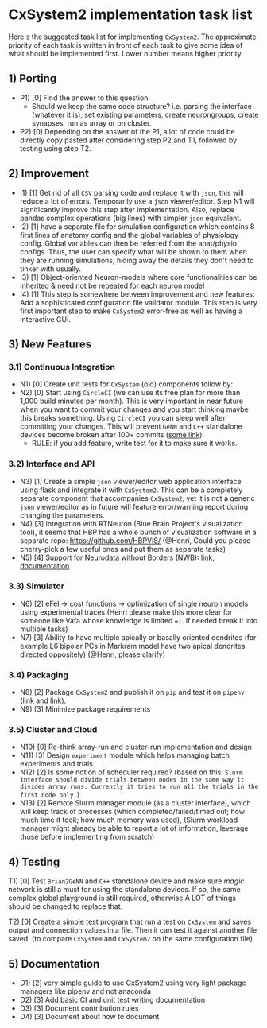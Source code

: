 # CxSystem2 implementation task list 

Here's the suggested task list for implementing `CxSystem2`. The approximate priority of each task is written in front of each task to give some idea of what should be implemented first. Lower number means higher priority. 

## 1) Porting

* P1) [0] Find the answer to this question: 
  * Should we keep the same code structure? i.e. parsing the interface (whatever it is), set existing parameters, create neurongroups, create synapses, run as array or on cluster. 
* P2) [0] Depending on the answer of the P1, a lot of code could be directly copy pasted after considering step P2 and T1, followed by testing using step T2. 

## 2) Improvement 

* I1) [1] Get rid of all `CSV` parsing code and replace it with `json`, this will reduce a lot of errors. Temporarily use a `json` viewer/editor.  Step N1 will significantly improve this step after implementation. Also, replace pandas complex operations (big lines) with simpler `json` equivalent. 
* I2) [1] have a separate file for simulation configuration which contains 8 first lines of anatomy config and the global variables of physiology config. Global variables can then be referred from the anat/physio configs. Thus, the user can specify what will be shown to them when they are running simulations, hiding away the details they don't need to tinker with usually.
* I3) [1] Object-oriented Neuron-models where core functionalities can be inherited & need not be repeated for each neuron model
* I4) [1] This step is somewhere between improvement and new features: Add a sophisticated configuration file validator module. This step is very first important step to make `CxSystem2` error-free as well as having a interactive GUI.

## 3) New Features 

### 3.1) Continuous Integration 

* N1) [0] Create unit tests for `CxSystem` (old) components follow by:
* N2) [0] Start using `CircleCI` (we can use its free plan for more than 1,000 build minutes per month). This is very important in near future when you want to commit your changes and you start thinking maybe this breaks something. Using `CircleCI` you can sleep  well after committing your changes. This will prevent `GeNN` and `C++` standalone devices become broken after 100+ commits ([some link](https://realpython.com/python-continuous-integration/#what-is-continuous-integration)).
  * RULE: if you add feature, write test for it to make sure it works. 

### 3.2) Interface and API

* N3) [1] Create a simple `json` viewer/editor web application interface using flask and integrate it with `CxSystem2`. This can be a completely separate component that accompanies `CxSystem2`, yet it is not a generic `json` viewer/editor as in future will feature error/warning report during changing the parameters. 
* N4) [3] Integration with RTNeuron (Blue Brain Project's visualization tool), it seems that HBP has a whole bunch of visualization software in a separate repo: https://github.com/HBPVIS/ (@Henri, Could you please cherry-pick a few useful ones and put them as separate tasks)
* N5) [4] Support for Neurodata without Borders (NWB): [link](https://www.nwb.org/), [documentation](https://github.com/NeurodataWithoutBorders/pynwb)

### 3.3) Simulator

- N6) [2] eFel -> cost functions -> optimization of single neuron models using experimental traces (Henri please make this more clear for someone like Vafa whose knowledge is limited `=)`. If needed break it into multiple tasks)
- N7) [3] Ability to have multiple apically or basally oriented dendrites (for example L6 bipolar PCs in Markram model have two apical dendrites directed oppositely) (@Henri, please clarify)

### 3.4) Packaging

* N8) [2] Package `CxSystem2` and publish it on `pip` and test it on `pipenv` ([link](https://python-packaging.readthedocs.io/en/latest/minimal.html#creating-the-scaffolding) and [link](https://realpython.com/pipenv-guide/#yes-i-need-to-distribute-my-code-as-a-package)).
* N9) [3] Minimize package requirements 

### 3.5) Cluster and Cloud 

* N10) [0] Re-think array-run and cluster-run implementation and design
* N11) [3] Design `experiment` module which helps managing batch experiments and trials 
* N12) [2] Is some notion of scheduler required? (based on this:  `Slurm interface should divide trials between nodes in the same way it divides array runs. Currently it tries to run all the trials in the first node only.`) 
* N13) [2] Remote Slurm manager module (as a cluster interface), which will keep track of processes (which completed/failed/timed out; how much time it took; how much memory was used), (Slurm workload manager might already be able to report a lot of information, leverage those before implementing from scratch)

## 4) Testing 

T1) [0] Test `Brian2GeNN` and `C++` standalone device and make sure *magic* network is still a must for  using the standalone devices. If so, the same complex global playground is still required, otherwise A LOT of things should be changed to replace that. 

T2) [0] Create a simple test program that run a test on `CxSystem` and saves output and connection values in a file. Then it can test it against another file saved. (to compare `CxSystem` and `CxSystem2` on the same configuration file)

## 5) Documentation

* D1) [2] very simple guide to use CxSystem2 using very light package managers like pipenv and not anaconda 
* D2) [3] Add basic CI and unit test writing documentation
* D3) [3] Document contribution rules
* D4) [3] Document about how to document 

